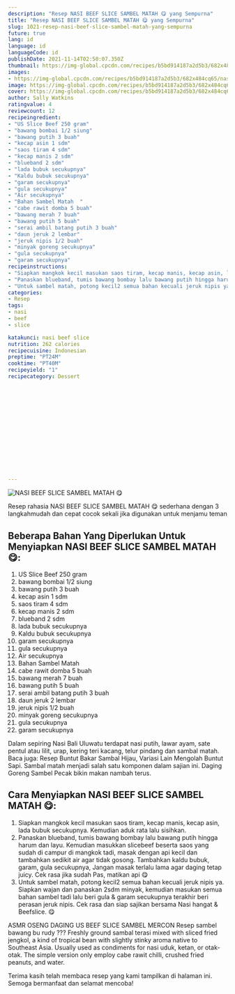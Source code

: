 ```yaml
---
description: "Resep NASI BEEF SLICE SAMBEL MATAH 😋 yang Sempurna"
title: "Resep NASI BEEF SLICE SAMBEL MATAH 😋 yang Sempurna"
slug: 1021-resep-nasi-beef-slice-sambel-matah-yang-sempurna
future: true
lang: id
language: id
languageCode: id
publishDate: 2021-11-14T02:50:07.350Z 
thumbnail: https://img-global.cpcdn.com/recipes/b5bd914187a2d5b3/682x484cq65/nasi-beef-slice-sambel-matah-foto-resep-utama.png
images:
- https://img-global.cpcdn.com/recipes/b5bd914187a2d5b3/682x484cq65/nasi-beef-slice-sambel-matah-foto-resep-utama.png
image: https://img-global.cpcdn.com/recipes/b5bd914187a2d5b3/682x484cq65/nasi-beef-slice-sambel-matah-foto-resep-utama.png
cover: https://img-global.cpcdn.com/recipes/b5bd914187a2d5b3/682x484cq65/nasi-beef-slice-sambel-matah-foto-resep-utama.png
author: Sally Watkins
ratingvalue: 4
reviewcount: 12
recipeingredient:
- "US Slice Beef 250 gram"
- "bawang bombai 1/2 siung"
- "bawang putih 3 buah"
- "kecap asin 1 sdm"
- "saos tiram 4 sdm"
- "kecap manis 2 sdm"
- "blueband 2 sdm"
- "lada bubuk secukupnya"
- "Kaldu bubuk secukupnya"
- "garam secukupnya"
- "gula secukupnya"
- "Air secukupnya"
- "Bahan Sambel Matah  "
- "cabe rawit domba 5 buah"
- "bawang merah 7 buah"
- "bawang putih 5 buah"
- "serai ambil batang putih 3 buah"
- "daun jeruk 2 lembar"
- "jeruk nipis 1/2 buah"
- "minyak goreng secukupnya"
- "gula secukupnya"
- "garam secukupnya"
recipeinstructions:
- "Siapkan mangkok kecil masukan saos tiram, kecap manis, kecap asin, lada bubuk secukupnya. Kemudian aduk rata lalu sisihkan."
- "Panaskan blueband, tumis bawang bombay lalu bawang putih hingga harum dan layu. Kemudian masukkan slicebeef beserta saos yang sudah di campur di mangkok tadi, masak dengan api kecil dan tambahkan sedikit air agar tidak gosong. Tambahkan kaldu bubuk, garam, gula secukupnya, Jangan masak terlalu lama agar daging tetap juicy. Cek rasa jika sudah Pas, matikan api 😋"
- "Untuk sambel matah, potong kecil2 semua bahan kecuali jeruk nipis ya. Siapkan wajan dan panaskan 2sdm minyak, kemudian masukan semua bahan sambel tadi lalu beri gula &amp; garam secukupnya terakhir beri perasan jeruk nipis. Cek rasa dan siap sajikan bersama Nasi hangat &amp; Beefslice. 😋"
categories:
- Resep
tags:
- nasi
- beef
- slice

katakunci: nasi beef slice 
nutrition: 262 calories
recipecuisine: Indonesian
preptime: "PT24M"
cooktime: "PT40M"
recipeyield: "1"
recipecategory: Dessert


     
    
    
    
    
    
    
    
    
    
    
      
    
---
```



![NASI BEEF SLICE SAMBEL MATAH 😋](https://img-global.cpcdn.com/recipes/b5bd914187a2d5b3/682x484cq65/nasi-beef-slice-sambel-matah-foto-resep-utama.png)

Resep rahasia NASI BEEF SLICE SAMBEL MATAH 😋  sederhana dengan 3 langkahmudah dan cepat cocok sekali jika digunakan untuk menjamu teman

<!--inarticleads1-->

## Beberapa Bahan Yang Diperlukan Untuk Menyiapkan NASI BEEF SLICE SAMBEL MATAH 😋:

1. US Slice Beef 250 gram
1. bawang bombai 1/2 siung
1. bawang putih 3 buah
1. kecap asin 1 sdm
1. saos tiram 4 sdm
1. kecap manis 2 sdm
1. blueband 2 sdm
1. lada bubuk secukupnya
1. Kaldu bubuk secukupnya
1. garam secukupnya
1. gula secukupnya
1. Air secukupnya
1. Bahan Sambel Matah  
1. cabe rawit domba 5 buah
1. bawang merah 7 buah
1. bawang putih 5 buah
1. serai ambil batang putih 3 buah
1. daun jeruk 2 lembar
1. jeruk nipis 1/2 buah
1. minyak goreng secukupnya
1. gula secukupnya
1. garam secukupnya

Dalam sepiring Nasi Bali Uluwatu terdapat nasi putih, lawar ayam, sate pentul atau lilit, urap, kering teri kacang, telur pindang dan sambal matah. Baca juga: Resep Buntut Bakar Sambal Hijau, Variasi Lain Mengolah Buntut Sapi. Sambal matah menjadi salah satu komponen dalam sajian ini. Daging Goreng Sambel Pecak bikin makan nambah terus. 

<!--inarticleads2-->

## Cara Menyiapkan NASI BEEF SLICE SAMBEL MATAH 😋:

1. Siapkan mangkok kecil masukan saos tiram, kecap manis, kecap asin, lada bubuk secukupnya. Kemudian aduk rata lalu sisihkan.
1. Panaskan blueband, tumis bawang bombay lalu bawang putih hingga harum dan layu. Kemudian masukkan slicebeef beserta saos yang sudah di campur di mangkok tadi, masak dengan api kecil dan tambahkan sedikit air agar tidak gosong. Tambahkan kaldu bubuk, garam, gula secukupnya, Jangan masak terlalu lama agar daging tetap juicy. Cek rasa jika sudah Pas, matikan api 😋
1. Untuk sambel matah, potong kecil2 semua bahan kecuali jeruk nipis ya. Siapkan wajan dan panaskan 2sdm minyak, kemudian masukan semua bahan sambel tadi lalu beri gula &amp; garam secukupnya terakhir beri perasan jeruk nipis. Cek rasa dan siap sajikan bersama Nasi hangat &amp; Beefslice. 😋


ASMR OSENG DAGING US BEEF SLICE SAMBEL MERCON Resep sambel bawang bu rudy ??? Freshly ground sambal terasi mixed with sliced fried jengkol, a kind of tropical bean with slightly stinky aroma native to Southeast Asia. Usually used as condiments for nasi uduk, ketan, or otak-otak. The simple version only employ cabe rawit chilli, crushed fried peanuts, and water. 

Terima kasih telah membaca resep yang kami tampilkan di halaman ini. Semoga bermanfaat dan selamat mencoba!
